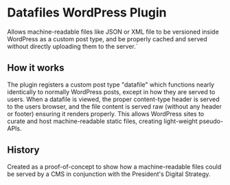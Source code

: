 Datafiles WordPress Plugin
==========================

Allows machine-readable files like JSON or XML file to be versioned inside WordPress as a custom post type, and be properly cached and served without directly uploading them to the server.`

How it works
------------

The plugin registers a custom post type "datafile" which functions nearly identically to normally WordPress posts, except in how they are served to users. When a datafile is viewed, the proper content-type header is served to the users browser, and the file content is served raw (without any header or footer) ensuring it renders properly. This allows WordPress sites to curate and host machine-readable static files, creating light-weight pseudo-APIs.

History
-------

Created as a proof-of-concept to show how a machine-readable files could be served by a CMS in conjunction with the President's Digital Strategy.